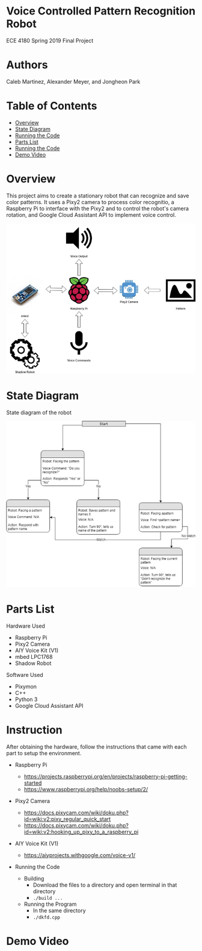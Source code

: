 # Voice Controlled Pattern Recognition Robot
ECE 4180 Spring 2019 Final Project
# Authors
Caleb Martinez, Alexander Meyer, and Jongheon Park
# Table of Contents
- [Overview](README.md#overview)
- [State Diagram](README.md#state-diagram)
- [Running the Code](README.md#running-the-code)
- [Parts List](README.md#parts-list)
- [Running the Code](README.md#instruction)
- [Demo Video](README.md#demo-video)

# Overview
This project aims to create a stationary robot that can recognize and save color patterns. It uses a Pixy2 camera to process color recognitio, a Raspberry Pi to interface with the Pixy2 and to control the robot's camera rotation, and Google Cloud Assistant API to implement voice control.

![github-medium](structure.jpg)

# State Diagram
State diagram of the robot

![github-medium](statediagram.jpg)

# Parts List
Hardware Used
- Raspberry Pi
- Pixy2 Camera
- AIY Voice Kit (V1)
- mbed LPC1768
- Shadow Robot

Software Used
- Pixymon
- C++
- Python 3
- Google Cloud Assistant API

# Instruction
After obtaining the hardware, follow the instructions that came with each part to setup the environment.
- Raspberry Pi
  - https://projects.raspberrypi.org/en/projects/raspberry-pi-getting-started
  - https://www.raspberrypi.org/help/noobs-setup/2/
 
- Pixy2 Camera
  - https://docs.pixycam.com/wiki/doku.php?id=wiki:v2:pixy_regular_quick_start
  - https://docs.pixycam.com/wiki/doku.php?id=wiki:v2:hooking_up_pixy_to_a_raspberry_pi

- AIY Voice Kit (V1)
  - https://aiyprojects.withgoogle.com/voice-v1/
  
- Running the Code
  - Building
    - Download the files to a directory and open terminal in that directory
    - ``` ./build ... ```
  - Running the Program
    - In the same directory
    - ``` ./dkfd.cpp ```

# Demo Video



